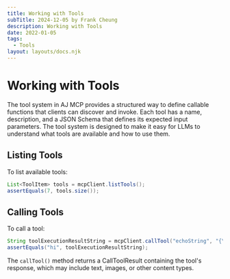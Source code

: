 ```yaml
---
title: Working with Tools
subTitle: 2024-12-05 by Frank Cheung
description: Working with Tools
date: 2022-01-05
tags:
  - Tools
layout: layouts/docs.njk
---
```


# Working with Tools

The tool system in AJ MCP provides a structured way to define callable functions that clients can discover and invoke.
Each tool has a name, description, and a JSON Schema that defines its expected input parameters.
The tool system is designed to make it easy for LLMs to understand what tools are available and how to use them.

## Listing Tools

To list available tools:

```java
List<ToolItem> tools = mcpClient.listTools();
assertEquals(7, tools.size());
```

## Calling Tools

To call a tool:

```java
String toolExecutionResultString = mcpClient.callTool("echoString", "{\"input\": \"hi\"}");
assertEquals("hi", toolExecutionResultString);
```

The `callTool()` method returns a CallToolResult containing the tool's response, which may include text, images, or other content types.

<!--
For tools that send progress notifications, you can provide a ProgressToken in the request metadata. You'll need to register a notification handler to
receive these updates.

## Handling Notifications

The client can receive notifications from the server using the OnNotification method:

client.OnNotification(func(notification mcp.JSONRPCNotification) {
// Handle notification
if notification.Method == "notifications/progress" {
// Handle progress notification
}
})

You can register multiple notification handlers, which will be called in the order they were registered.

For more detailed information on notification handling, see Handling Notifications.

## Error Handling

All client methods that communicate with the server can return errors. These errors can be:

    Transport errors: Errors that occur in the transport layer
    Protocol errors: Errors returned by the server
    Parsing errors: Errors that occur when parsing responses

It's important to check for errors after each client operation:

result, err := client.SomeOperation(ctx, request)
if err != nil {
// Handle error
return err
}
// Process result

-->